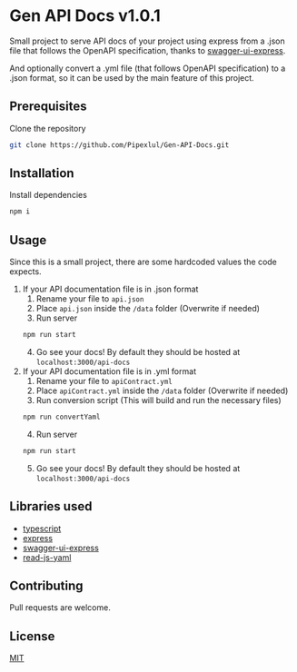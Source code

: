 # Gen API Docs v1.0.1

Small project to serve API docs of your project using express from a .json file that follows the OpenAPI specification, thanks to [swagger-ui-express](https://www.npmjs.com/package/swagger-ui-express).

And optionally convert a .yml file (that follows OpenAPI specification) to a .json format, so it can be used by the main feature of this project.

## Prerequisites

Clone the repository

```bash
git clone https://github.com/Pipexlul/Gen-API-Docs.git
```

## Installation

Install dependencies

```bash
npm i
```

## Usage

Since this is a small project, there are some hardcoded values the code expects.

1. If your API documentation file is in .json format
   1. Rename your file to `api.json`
   2. Place `api.json` inside the `/data` folder (Overwrite if needed)
   3. Run server
   ```bash
   npm run start
   ```
   4. Go see your docs! By default they should be hosted at `localhost:3000/api-docs`
2. If your API documentation file is in .yml format
   1. Rename your file to `apiContract.yml`
   2. Place `apiContract.yml` inside the `/data` folder (Overwrite if needed)
   3. Run conversion script (This will build and run the necessary files)
   ```bash
   npm run convertYaml
   ```
   4. Run server
   ```bash
   npm run start
   ```
   5. Go see your docs! By default they should be hosted at `localhost:3000/api-docs`

## Libraries used

- [typescript](https://www.npmjs.com/package/typescript)
- [express](https://www.npmjs.com/package/express)
- [swagger-ui-express](https://www.npmjs.com/package/swagger-ui-express)
- [read-js-yaml](https://www.npmjs.com/package/read-js-yaml)

## Contributing

Pull requests are welcome.

## License

[MIT](https://choosealicense.com/licenses/mit/)
